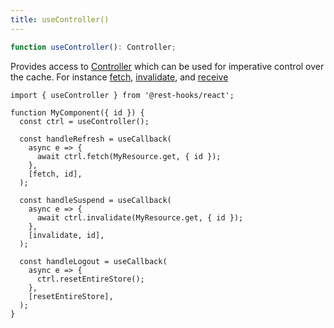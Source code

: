```yaml
---
title: useController()
---
```


<head>
  <title>useController() - Imperative Controls for Rest Hooks</title>
  <meta name="docsearch:pagerank" content="10"/>
</head>

```typescript
function useController(): Controller;
```

Provides access to [Controller](./Controller.md) which can be used for imperative control
over the cache. For instance [fetch](./Controller.md#fetch), [invalidate](./Controller.md#invalidate),
and [receive](./Controller.md#receive)

```tsx
import { useController } from '@rest-hooks/react';

function MyComponent({ id }) {
  const ctrl = useController();

  const handleRefresh = useCallback(
    async e => {
      await ctrl.fetch(MyResource.get, { id });
    },
    [fetch, id],
  );

  const handleSuspend = useCallback(
    async e => {
      await ctrl.invalidate(MyResource.get, { id });
    },
    [invalidate, id],
  );

  const handleLogout = useCallback(
    async e => {
      ctrl.resetEntireStore();
    },
    [resetEntireStore],
  );
}
```

